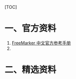 [TOC]



# 一、官方资料

1. [FreeMarker 中文官方参考手册](http://freemarker.foofun.cn/toc.html)
2. 





# 二、精选资料























